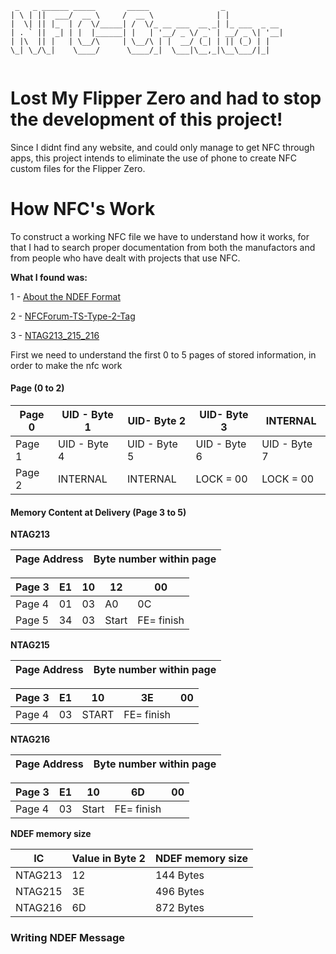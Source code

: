 ```
 _   _ ______ _____       _____                _             
| \ | ||  ___/  __ \     /  __ \              | |            
|  \| || |_  | /  \/_____| /  \/_ __ ___  __ _| |_ ___  _ __ 
| . ` ||  _| | |  |______| |   | '__/ _ \/ _` | __/ _ \| '__|
| |\  || |   | \__/\     | \__/\ | |  __/ (_| | || (_) | |   
\_| \_/\_|    \____/      \____/_|  \___|\__,_|\__\___/|_|   
                                                             
```

# Lost My Flipper Zero and had to stop the development of this project!


Since I didnt find any website, and could only manage to get NFC through apps, this project intends to eliminate the use of phone to create NFC custom files for the Flipper Zero.



# How NFC's Work



To construct a working NFC file we have to understand how it works, for that I had to search proper documentation from both the manufactors and from people who have dealt with projects that use NFC.



**What I found was:**

1 - [About the NDEF Format](https://learn.adafruit.com/adafruit-pn532-rfid-nfc/ndef)

2 - [NFCForum-TS-Type-2-Tag](./PDFs/NFCForum-TS-Type-2-Tag_1.1.pdf)

3 - [NTAG213_215_216](./PDFs/NTAG213_215_216.pdf)



First we need to understand the first 0 to 5 pages of stored information, in order to make the nfc work

#### Page (0 to 2)

| Page 0 | UID - Byte 1 | UID- Byte 2  | UID- Byte 3  | INTERNAL     |
| ------ | ------------ | ------------ | ------------ | ------------ |
| Page 1 | UID - Byte 4 | UID - Byte 5 | UID - Byte 6 | UID - Byte 7 |
| Page 2 | INTERNAL     | INTERNAL     | LOCK = 00    | LOCK = 00    |

#### Memory Content at Delivery (Page 3 to 5)

**NTAG213**

| Page Address | Byte number within page |
| ------------ |:-----------------------:|

| Page 3 | E1  | 10  | 12    | 00         |
| ------ | --- | --- | ----- | ---------- |
| Page 4 | 01  | 03  | A0    | 0C         |
| Page 5 | 34  | 03  | Start | FE= finish |

**NTAG215**

| Page Address | Byte number within page |
| ------------ | ----------------------- |

| Page 3 | E1  | 10    | 3E         | 00  |
| ------ | --- | ----- | ---------- | --- |
| Page 4 | 03  | START | FE= finish |     |

**NTAG216**

| Page Address | Byte number within page |
| ------------ | ----------------------- |

| Page 3 | E1  | 10    | 6D         | 00  |
| ------ | --- | ----- | ---------- | --- |
| Page 4 | 03  | Start | FE= finish |     |

**NDEF memory size**

| IC      | Value in Byte 2 | NDEF memory size |
| ------- | --------------- | ---------------- |
| NTAG213 | 12              | 144 Bytes        |
| NTAG215 | 3E              | 496 Bytes        |
| NTAG216 | 6D              | 872 Bytes        |



### Writing NDEF Message
